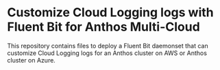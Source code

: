 # Customize Cloud Logging logs with Fluent Bit for Anthos Multi-Cloud

This repository contains files to deploy a Fluent Bit daemonset that can
customize Cloud Logging logs for an Anthos cluster on AWS or Anthos cluster
on Azure.